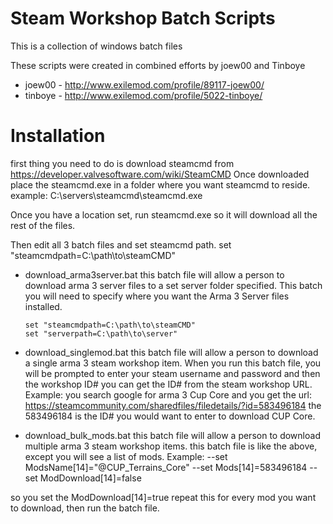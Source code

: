 # Steam Workshop Batch Scripts

This is a collection of windows batch files

These scripts were created in combined efforts by joew00 and Tinboye
- joew00 - http://www.exilemod.com/profile/89117-joew00/
- tinboye - http://www.exilemod.com/profile/5022-tinboye/

 # Installation
  first thing you need to do is download steamcmd from https://developer.valvesoftware.com/wiki/SteamCMD
  Once downloaded place the steamcmd.exe in a folder where you want steamcmd to reside.
  example: C:\servers\steamcmd\steamcmd.exe
  
  Once you have a location set, run steamcmd.exe so it will download all the rest of the files.
  
  Then edit all 3 batch files and set steamcmd path.
     set "steamcmdpath=C:\path\to\steamCMD"

- download_arma3server.bat
this batch file will allow a person to download arma 3 server files to a set server folder specified.
This batch you will need to specify where you want the Arma 3 Server files installed.
  
      set "steamcmdpath=C:\path\to\steamCMD"
      set "serverpath=C:\path\to\server"

- download_singlemod.bat
this batch file will allow a person to download a single arma 3 steam workshop item.
When you run this batch file, you will be prompted to enter your steam username and password and then the workshop ID# you can 
get the ID# from the steam workshop URL.
Example: you search google for arma 3 Cup Core and you get the url:
https://steamcommunity.com/sharedfiles/filedetails/?id=583496184
the 583496184 is the ID# you would want to enter to download CUP Core.  

- download_bulk_mods.bat
this batch file will allow a person to download multiple arma 3 steam workshop items.
this batch file is like the above, except you will see a list of mods.
Example: 
--set ModsName[14]="@CUP_Terrains_Core"
--set Mods[14]=583496184
--set ModDownload[14]=false 

so you set the 
   ModDownload[14]=true
repeat this for every mod you want to download, then run the batch file.
